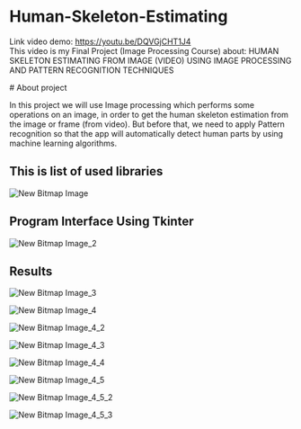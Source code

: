 ﻿# Human-Skeleton-Estimating
Link video demo: https://youtu.be/DQVGjCHT1J4
<br>This video is my Final Project (Image Processing Course) about: HUMAN SKELETON ESTIMATING FROM IMAGE (VIDEO) USING IMAGE PROCESSING AND PATTERN RECOGNITION TECHNIQUES <br>

﻿# About project

In this project we will use Image processing which performs some operations on an image, in order to get the human skeleton estimation from the image or frame (from video). But before that, we need to apply Pattern recognition so that the app will automatically detect human parts by using machine learning algorithms.


<h2>This is list of used libraries</h2>

![New Bitmap Image](https://user-images.githubusercontent.com/59195029/204079521-512acc7c-fb96-4e3f-99c6-b5a2cbd7a9ca.jpg)

<h2>Program Interface Using Tkinter</h2>

![New Bitmap Image_2](https://user-images.githubusercontent.com/59195029/204079964-35a3d30c-1949-4d7e-b7d1-f6da9abeb2d8.jpg)


<h2>Results</h2>

![New Bitmap Image_3](https://user-images.githubusercontent.com/59195029/204079884-a6c08434-6b44-4c98-a67f-b11bd4e1faa0.jpg)

![New Bitmap Image_4](https://user-images.githubusercontent.com/59195029/204079885-ba9928fc-a32a-4f3c-92ad-33a57ba6bf2d.jpg)

![New Bitmap Image_4_2](https://user-images.githubusercontent.com/59195029/204080082-0c11a150-697a-4e64-ae19-24d732bd898d.jpg)

![New Bitmap Image_4_3](https://user-images.githubusercontent.com/59195029/204080088-8c4f801f-a741-4a42-b279-cf42ba2c9a46.jpg)

![New Bitmap Image_4_4](https://user-images.githubusercontent.com/59195029/204080094-a20cc2e5-2d85-4697-9059-db980e6efcdd.jpg)

![New Bitmap Image_4_5](https://user-images.githubusercontent.com/59195029/204080099-f02b3a62-5835-4cab-aaf6-76cee4db3e74.jpg)

![New Bitmap Image_4_5_2](https://user-images.githubusercontent.com/59195029/204080104-8a4d9328-b51a-46c8-b619-5b4ec5bb027e.jpg)

![New Bitmap Image_4_5_3](https://user-images.githubusercontent.com/59195029/204080108-eed35c26-b187-4959-99b9-74ea2b74ea3e.jpg)
